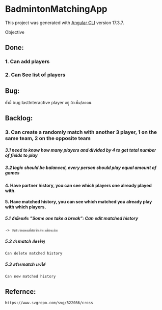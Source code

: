 # BadmintonMatchingApp

This project was generated with [Angular CLI](https://github.com/angular/angular-cli) version 17.3.7.

Objective


## Done:
### 1. Can add players
### 2. Can See list of players

## Bug:
 ยังมี bug lastInteractive player อยู่ ถ้าเพิ่ม/ลดคน


## Backlog:

### 3. Can create a randomly match with another 3 player, 1 on the same team, 2 on the opposite team

##### 3.1 need to know how many players and divided by 4 to get total number of fields to play

##### 3.2 logic should be balanced, every person should play equal amount of games

#### 4. Have partner history, you can see which players one already played with.

#### 5. Have matched history, you can see which matched you already play with which players.

##### 5.1 ถ้ามีคนพัก: "Some one take a break": Can edit matched history

    -> ยังนับรอบคนที่พักว่าเล่นเหมือนเดิม

##### 5.2 ถ้า match ผิดจริงๆ

    Can delete matched history

##### 5.3 สร้าง match เองได้

    Can new matched history


## Refernce:
    https://www.svgrepo.com/svg/522086/cross